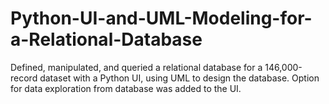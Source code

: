 # Python-UI-and-UML-Modeling-for-a-Relational-Database
Defined, manipulated, and queried a relational database for a 146,000-record dataset with a Python  UI, using UML to design the database. Option for data exploration from database was added to the UI.

